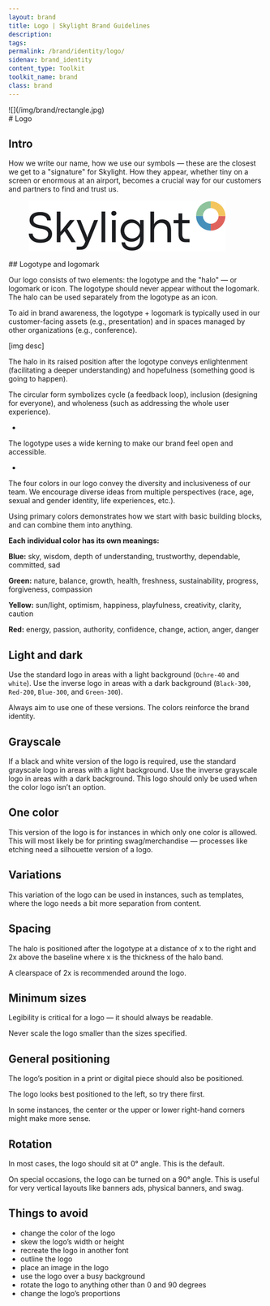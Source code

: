 ```yaml
---
layout: brand
title: Logo | Skylight Brand Guidelines
description:
tags:
permalink: /brand/identity/logo/
sidenav: brand_identity
content_type: Toolkit
toolkit_name: brand
class: brand
---
```


<div class="row brand__content-section">
<div class="col-md-8" markdown="1">
![](/img/brand/rectangle.jpg)
</div>
<div class="col-md-4" markdown="1">
# Logo

## Intro

How we write our name, how we use our symbols — these are the closest we get to a "signature" for Skylight. How they appear, whether tiny on a screen or enormous at an airport, becomes a crucial way for our customers and partners to find and trust us.
</div>
</div>

<div class="row brand__content-section">
<div class=" col-md-8">
  <figure class="section__img">
    <img class="px-2 py-6 w-50" src="/img/logo.svg" alt="">
  </figure>
</div>
<div class="col-md-4" markdown="1">
## Logotype and logomark

Our logo consists of two elements: the logotype and the "halo" — or logomark or icon. The logotype should never appear without the logomark. The halo can be used separately from the logotype as an icon.

To aid in brand awareness, the logotype + logomark is typically used in our customer-facing assets (e.g., presentation) and in spaces managed by other organizations (e.g., conference).
</div>
</div>

[img desc]

The halo in its raised position after the logotype conveys enlightenment (facilitating a deeper understanding) and hopefulness (something good is going to happen).

The circular form symbolizes cycle (a feedback loop), inclusion (designing for everyone), and wholeness (such as addressing the whole user experience).

-

The logotype uses a wide kerning to make our brand feel open and accessible.

-

The four colors in our logo convey the diversity and inclusiveness of our team. We encourage diverse ideas from multiple perspectives (race, age, sexual and gender identity, life experiences, etc.).

Using primary colors demonstrates how we start with basic building blocks, and can combine them into anything.

**Each individual color has its own meanings:**

**Blue:** sky, wisdom, depth of understanding, trustworthy, dependable, committed, sad

**Green:** nature, balance, growth, health, freshness, sustainability, progress, forgiveness, compassion

**Yellow:** sun/light, optimism, happiness, playfulness, creativity, clarity, caution

**Red:** energy, passion, authority, confidence, change, action, anger, danger

## Light and dark

Use the standard logo in areas with a light background (`Ochre-40` and `white`). Use the inverse logo in areas with a dark background (`Black-300`, `Red-200`, `Blue-300`, and `Green-300`).

Always aim to use one of these versions. The colors reinforce the brand identity.

## Grayscale

If a black and white version of the logo is required, use the standard grayscale logo in areas with a light background. Use the inverse grayscale logo in areas with a dark background. This logo should only be used when the color logo isn’t an option.

## One color

This version of the logo is for instances in which only one color is allowed. This will most likely be for printing swag/merchandise — processes like etching need a silhouette version of a logo.

## Variations

This variation of the logo can be used in instances, such as templates, where the logo needs a bit more separation from content.

## Spacing

The halo is positioned after the logotype at a distance of x to the right and 2x above the baseline where x is the thickness of the halo band.

A clearspace of 2x is recommended around the logo.

## Minimum sizes

Legibility is critical for a logo — it should always be readable.

Never scale the logo smaller than the sizes specified.

## General positioning

The logo’s position in a print or digital piece should also be positioned.

The logo looks best positioned to the left, so try there first.

In some instances, the center or the upper or lower right-hand corners might make more sense.

## Rotation

In most cases, the logo should sit at 0° angle. This is the default.

On special occasions, the logo can be turned on a 90° angle. This is useful for very vertical layouts like banners ads, physical banners, and swag.

## Things to avoid

- change the color of the logo
- skew the logo’s width or height
- recreate the logo in another font
- outline the logo
- place an image in the logo
- use the logo over a busy background
- rotate the logo to anything other than 0 and 90 degrees
- change the logo’s proportions
